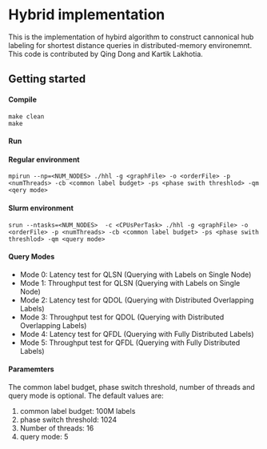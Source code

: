# Hybrid implementation #
This is the implementation of hybird algorithm to construct cannonical hub labeling for shortest distance queries in distributed-memory environemnt. This code is contributed by Qing Dong and Kartik Lakhotia.  
## Getting started ##

#### Compile ####
```
make clean
make
```
#### Run ####
#### Regular environment ####
```
mpirun --np=<NUM_NODES> ./hhl -g <graphFile> -o <orderFile> -p <numThreads> -cb <common label budget> -ps <phase swith threshlod> -qm <qery mode>
```
#### Slurm environment ####
```
srun --ntasks=<NUM_NODES>  -c <CPUsPerTask> ./hhl -g <graphFile> -o <orderFile> -p <numThreads> -cb <common label budget> -ps <phase swith threshlod> -qm <query mode>
```

#### Query Modes ####
- Mode 0: Latency test for QLSN (Querying with Labels on Single Node)
- Mode 1: Throughput test for QLSN (Querying with Labels on Single Node)
- Mode 2: Latency test for QDOL (Querying with Distributed Overlapping Labels)
- Mode 3: Throughput test for QDOL (Querying with Distributed Overlapping Labels)
- Mode 4: Latency test for QFDL (Querying with Fully Distributed Labels)
- Mode 5: Throughput test for QFDL (Querying with Fully Distributed Labels) 
#### Paramemters ####
The common label budget, phase switch threshold, number of threads and query mode is optional. The default values are:
1. common label budget: 100M labels
2. phase switch threshold: 1024
3. Number of threads: 16
4. query mode: 5 

